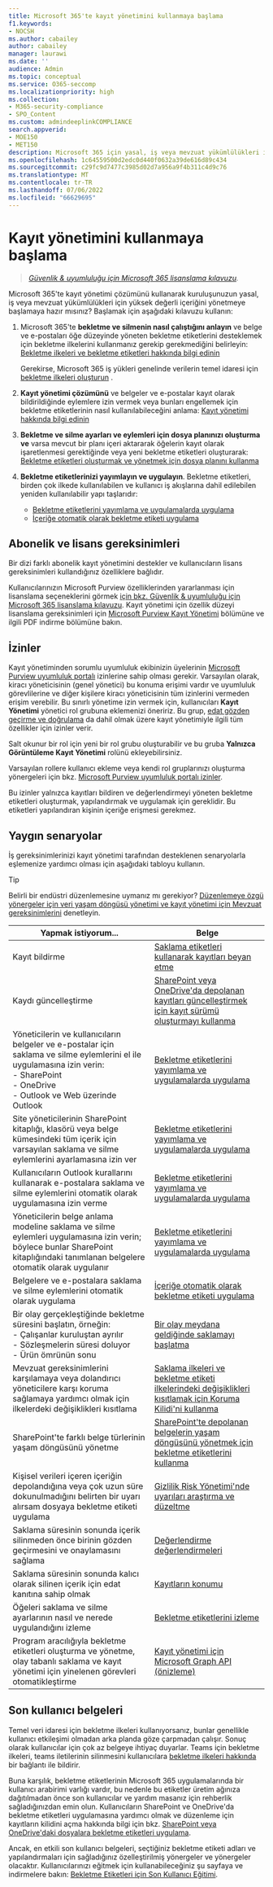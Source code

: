 ```yaml
---
title: Microsoft 365'te kayıt yönetimini kullanmaya başlama
f1.keywords:
- NOCSH
ms.author: cabailey
author: cabailey
manager: laurawi
ms.date: ''
audience: Admin
ms.topic: conceptual
ms.service: O365-seccomp
ms.localizationpriority: high
ms.collection:
- M365-security-compliance
- SPO_Content
ms.custom: admindeeplinkCOMPLIANCE
search.appverid:
- MOE150
- MET150
description: Microsoft 365 için yasal, iş veya mevzuat yükümlülükleri için yüksek değerli içeriği yöneten ancak nereden başlayacağınız emin olmayan bir kayıt yönetimi çözümüne mi ihtiyacınız var? Başlamak için bazı pratik kılavuzları okuyun.
ms.openlocfilehash: 1c64559500d2edc0d440f0632a39de616d89c434
ms.sourcegitcommit: c29fc9d7477c3985d02d7a956a9f4b311c4d9c76
ms.translationtype: MT
ms.contentlocale: tr-TR
ms.lasthandoff: 07/06/2022
ms.locfileid: "66629695"
---
```

# <a name="get-started-with-records-management"></a>Kayıt yönetimini kullanmaya başlama

>*[Güvenlik & uyumluluğu için Microsoft 365 lisanslama kılavuzu](/office365/servicedescriptions/microsoft-365-service-descriptions/microsoft-365-tenantlevel-services-licensing-guidance/microsoft-365-security-compliance-licensing-guidance).*

Microsoft 365'te kayıt yönetimi çözümünü kullanarak kuruluşunuzun yasal, iş veya mevzuat yükümlülükleri için yüksek değerli içeriğini yönetmeye başlamaya hazır mısınız? Başlamak için aşağıdaki kılavuzu kullanın:

1. Microsoft 365'te **bekletme ve silmenin nasıl çalıştığını anlayın** ve belge ve e-postaları öğe düzeyinde yöneten bekletme etiketlerini desteklemek için bekletme ilkelerini kullanmanız gerekip gerekmediğini belirleyin: [Bekletme ilkeleri ve bekletme etiketleri hakkında bilgi edinin](retention.md)
    
    Gerekirse, Microsoft 365 iş yükleri genelinde verilerin temel idaresi için [bekletme ilkeleri oluşturun](create-retention-policies.md) .
    
2. **Kayıt yönetimi çözümünü** ve belgeler ve e-postalar kayıt olarak bildirildiğinde eylemlere izin vermek veya bunları engellemek için bekletme etiketlerinin nasıl kullanılabileceğini anlama: [Kayıt yönetimi hakkında bilgi edinin](records-management.md)

3. **Bekletme ve silme ayarları ve eylemleri için dosya planınızı oluşturma ve** varsa mevcut bir planı içeri aktararak öğelerin kayıt olarak işaretlenmesi gerektiğinde veya yeni bekletme etiketleri oluşturarak: [Bekletme etiketleri oluşturmak ve yönetmek için dosya planını kullanma](file-plan-manager.md)

4. **Bekletme etiketlerinizi yayımlayın ve uygulayın**. Bekletme etiketleri, birden çok ilkede kullanılabilen ve kullanıcı iş akışlarına dahil edilebilen yeniden kullanılabilir yapı taşlarıdır:

    - [Bekletme etiketlerini yayımlama ve uygulamalarda uygulama](create-apply-retention-labels.md)
    - [İçeriğe otomatik olarak bekletme etiketi uygulama](apply-retention-labels-automatically.md)

## <a name="subscription-and-licensing-requirements"></a>Abonelik ve lisans gereksinimleri

Bir dizi farklı abonelik kayıt yönetimini destekler ve kullanıcıların lisans gereksinimleri kullandığınız özelliklere bağlıdır.

Kullanıcılarınızın Microsoft Purview özelliklerinden yararlanması için lisanslama seçeneklerini görmek [için bkz. Güvenlik & uyumluluğu için Microsoft 365 lisanslama kılavuzu](/office365/servicedescriptions/microsoft-365-service-descriptions/microsoft-365-tenantlevel-services-licensing-guidance/microsoft-365-security-compliance-licensing-guidance). Kayıt yönetimi için özellik düzeyi lisanslama gereksinimleri için [Microsoft Purview Kayıt Yönetimi](/office365/servicedescriptions/microsoft-365-service-descriptions/microsoft-365-tenantlevel-services-licensing-guidance/microsoft-365-security-compliance-licensing-guidance#microsoft-purview-records-management) bölümüne ve ilgili PDF indirme bölümüne bakın.

## <a name="permissions"></a>İzinler

Kayıt yönetiminden sorumlu uyumluluk ekibinizin üyelerinin <a href="https://go.microsoft.com/fwlink/p/?linkid=2077149" target="_blank">Microsoft Purview uyumluluk portalı</a> izinlerine sahip olması gerekir. Varsayılan olarak, kiracı yöneticisinin (genel yönetici) bu konuma erişimi vardır ve uyumluluk görevlilerine ve diğer kişilere kiracı yöneticisinin tüm izinlerini vermeden erişim verebilir. Bu sınırlı yönetime izin vermek için, kullanıcıları **Kayıt Yönetimi** yönetici rol grubuna eklemenizi öneririz. Bu grup, [edat gözden geçirme ve doğrulama](disposition.md) da dahil olmak üzere kayıt yönetimiyle ilgili tüm özellikler için izinler verir.

Salt okunur bir rol için yeni bir rol grubu oluşturabilir ve bu gruba **Yalnızca Görüntüleme Kayıt Yönetimi** rolünü ekleyebilirsiniz.

Varsayılan rollere kullanıcı ekleme veya kendi rol gruplarınızı oluşturma yönergeleri için bkz. [Microsoft Purview uyumluluk portalı izinler](microsoft-365-compliance-center-permissions.md).

Bu izinler yalnızca kayıtları bildiren ve değerlendirmeyi yöneten bekletme etiketleri oluşturmak, yapılandırmak ve uygulamak için gereklidir. Bu etiketleri yapılandıran kişinin içeriğe erişmesi gerekmez.

## <a name="common-scenarios"></a>Yaygın senaryolar

İş gereksinimlerinizi kayıt yönetimi tarafından desteklenen senaryolarla eşlemenize yardımcı olması için aşağıdaki tabloyu kullanın.

> [!TIP]
> Belirli bir endüstri düzenlemesine uymanız mı gerekiyor? [Düzenlemeye özgü yönergeler için veri yaşam döngüsü yönetimi ve kayıt yönetimi için Mevzuat gereksinimlerini](retention-regulatory-requirements.md) denetleyin.

|Yapmak istiyorum...|Belge|
|----------------|---------------|
|Kayıt bildirme |[Saklama etiketleri kullanarak kayıtları beyan etme](declare-records.md)|
|Kaydı güncelleştirme |[SharePoint veya OneDrive'da depolanan kayıtları güncelleştirmek için kayıt sürümü oluşturmayı kullanma](record-versioning.md)|
|Yöneticilerin ve kullanıcıların belgeler ve e-postalar için saklama ve silme eylemlerini el ile uygulamasına izin verin: <br />- SharePoint <br />- OneDrive <br />- Outlook ve Web üzerinde Outlook|[Bekletme etiketlerini yayımlama ve uygulamalarda uygulama](create-apply-retention-labels.md)|
|Site yöneticilerinin SharePoint kitaplığı, klasörü veya belge kümesindeki tüm içerik için varsayılan saklama ve silme eylemlerini ayarlamasına izin ver|[Bekletme etiketlerini yayımlama ve uygulamalarda uygulama](create-apply-retention-labels.md)|
|Kullanıcıların Outlook kurallarını kullanarak e-postalara saklama ve silme eylemlerini otomatik olarak uygulamasına izin verme|[Bekletme etiketlerini yayımlama ve uygulamalarda uygulama](create-apply-retention-labels.md)|
|Yöneticilerin belge anlama modeline saklama ve silme eylemleri uygulamasına izin verin; böylece bunlar SharePoint kitaplığındaki tanımlanan belgelere otomatik olarak uygulanır|[Bekletme etiketlerini yayımlama ve uygulamalarda uygulama](create-apply-retention-labels.md)|
|Belgelere ve e-postalara saklama ve silme eylemlerini otomatik olarak uygulama |[İçeriğe otomatik olarak bekletme etiketi uygulama](apply-retention-labels-automatically.md)|
|Bir olay gerçekleştiğinde bekletme süresini başlatın, örneğin:  <br />- Çalışanlar kuruluştan ayrılır <br />- Sözleşmelerin süresi doluyor <br />- Ürün ömrünün sonu| [Bir olay meydana geldiğinde saklamayı başlatma](event-driven-retention.md)|
|Mevzuat gereksinimlerini karşılamaya veya dolandırıcı yöneticilere karşı koruma sağlamaya yardımcı olmak için ilkelerdeki değişiklikleri kısıtlama| [Saklama ilkeleri ve bekletme etiketi ilkelerindeki değişiklikleri kısıtlamak için Koruma Kilidi'ni kullanma](retention-preservation-lock.md)
|SharePoint'te farklı belge türlerinin yaşam döngüsünü yönetme| [SharePoint'te depolanan belgelerin yaşam döngüsünü yönetmek için bekletme etiketlerini kullanma](auto-apply-retention-labels-scenario.md)|
|Kişisel verileri içeren içeriğin depolandığına veya çok uzun süre dokunulmadığını belirten bir uyarı alırsam dosyaya bekletme etiketi uygulama| [Gizlilik Risk Yönetimi'nde uyarıları araştırma ve düzeltme](/privacy/priva/risk-management-alerts)|
|Saklama süresinin sonunda içerik silinmeden önce birinin gözden geçirmesini ve onaylamasını sağlama|[Değerlendirme değerlendirmeleri](disposition.md#disposition-reviews) |
|Saklama süresinin sonunda kalıcı olarak silinen içerik için edat kanıtına sahip olmak|[Kayıtların konumu](disposition.md#disposition-of-records) |
| Öğeleri saklama ve silme ayarlarının nasıl ve nerede uygulandığını izleme | [Bekletme etiketlerini izleme](retention.md#monitoring-retention-labels) |
| Program aracılığıyla bekletme etiketleri oluşturma ve yönetme, olay tabanlı saklama ve kayıt yönetimi için yinelenen görevleri otomatikleştirme | [Kayıt yönetimi için Microsoft Graph API (önizleme)](compliance-extensibility.md#microsoft-graph-api-for-records-management-preview) |

## <a name="end-user-documentation"></a>Son kullanıcı belgeleri

Temel veri idaresi için bekletme ilkeleri kullanıyorsanız, bunlar genellikle kullanıcı etkileşimi olmadan arka planda göze çarpmadan çalışır. Sonuç olarak kullanıcılar için çok az belgeye ihtiyaç duyarlar. Teams için bekletme ilkeleri, teams iletilerinin silinmesini kullanıcılara [bekletme ilkeleri hakkında](https://support.microsoft.com/office/teams-messages-about-retention-policies-c151fa2f-1558-4cf9-8e51-854e925b483b) bir bağlantı ile bildirir.

Buna karşılık, bekletme etiketlerinin Microsoft 365 uygulamalarında bir kullanıcı arabirimi varlığı vardır, bu nedenle bu etiketler üretim ağınıza dağıtılmadan önce son kullanıcılar ve yardım masanız için rehberlik sağladığınızdan emin olun. Kullanıcıların SharePoint ve OneDrive'da bekletme etiketleri uygulamasına yardımcı olmak ve düzenleme için kayıtların kilidini açma hakkında bilgi için bkz. [SharePoint veya OneDrive'daki dosyalara bekletme etiketleri uygulama](https://support.microsoft.com/office/apply-retention-labels-to-files-in-sharepoint-or-onedrive-11a6835b-ec9f-40db-8aca-6f5ef18132df).

Ancak, en etkili son kullanıcı belgeleri, seçtiğiniz bekletme etiketi adları ve yapılandırmaları için sağladığınız özelleştirilmiş yönergeler ve yönergeler olacaktır. Kullanıcılarınızı eğitmek için kullanabileceğiniz şu sayfaya ve indirmelere bakın: [Bekletme Etiketleri için Son Kullanıcı Eğitimi](https://microsoft.github.io/ComplianceCxE/enduser/retention/).
